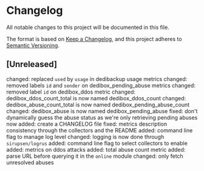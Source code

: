 # Changelog
All notable changes to this project will be documented in this file.

The format is based on [Keep a Changelog](https://keepachangelog.com/en/1.0.0/),
and this project adheres to [Semantic Versioning](https://semver.org/spec/v2.0.0.html).

## [Unreleased]

changed: replaced `used` by `usage` in dedibackup usage metrics
changed: removed labels `id` and `sender` on dedibox_pending_abuse metrics
changed: removed label `id` on dedibox_ddos metric
changed: dedibox_ddos_count_total is now named dedibox_ddos_count
changed: dedibox_abuse_count_total is now named dedibox_pending_abuse_count
changed: dedibox_abuse is now named dedibox_pending_abuse
fixed: don't dynamically guess the abuse status as we're only retrieving pending abuses now
added: create a CHANGELOG file
fixed: metrics description consistency through the collectors and the README
added: command line flag to manage log level
changed: logging is now done through `sirupsen/logrus`
added: command line flag to select collectors to enable
added: metrics on ddos attacks
added: total abuse count metric
added: parse URL before querying it in the `online` module
changed: only fetch unresolved abuses
